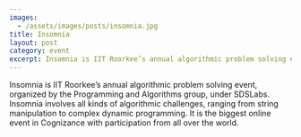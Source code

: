 ```yaml
---
images:
  - /assets/images/posts/insomnia.jpg
title: Insomnia
layout: post
category: event
excerpt: Insomnia is IIT Roorkee’s annual algorithmic problem solving event, organized by the Programming and Algorithms group, under SDSLabs. 
---
```

Insomnia is IIT Roorkee’s annual algorithmic problem solving event, organized by the Programming and Algorithms group, under SDSLabs. Insomnia involves all kinds of algorithmic challenges, ranging from string manipulation to complex dynamic programming. It is the biggest online event in Cognizance with participation from all over the world.

